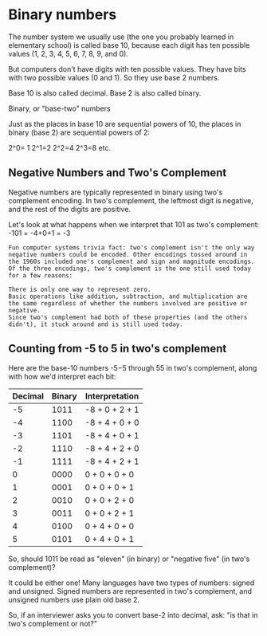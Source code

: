# Binary numbers

The number system we usually use (the one you probably learned in elementary school) is called base 10, because each digit has ten possible values (1, 2, 3, 4, 5, 6, 7, 8, 9, and 0).

But computers don't have digits with ten possible values. They have bits with two possible values (0 and 1). So they use base 2 numbers.

Base 10 is also called decimal. Base 2 is also called binary.

Binary, or "base-two" numbers

Just as the places in base 10 are sequential powers of 10, the places in binary (base 2) are sequential powers of 2:

2^0= 1
2^1=2
2^2=4
2^3=8
etc.

## Negative Numbers and Two's Complement

Negative numbers are typically represented in binary using two's complement encoding. In two's complement, the leftmost digit is negative, and the rest of the digits are positive.

Let's look at what happens when we interpret that 101 as two's complement:
-101 = -4+0+1 = -3

```
Fun computer systems trivia fact: two's complement isn't the only way negative numbers could be encoded. Other encodings tossed around in the 1960s included one's complement and sign and magnitude encodings. Of the three encodings, two's complement is the one still used today for a few reasons:

There is only one way to represent zero.
Basic operations like addition, subtraction, and multiplication are the same regardless of whether the numbers involved are positive or negative.
Since two's complement had both of these properties (and the others didn't), it stuck around and is still used today.
```

## Counting from -5 to 5 in two's complement

Here are the base-10 numbers -5−5 through 55 in two's complement, along with how we'd interpret each bit:

| Decimal | Binary | Interpretation |
| ------- | ------ | -------------- |
| -5      | 1011   | -8 + 0 + 2 + 1 |
| -4      | 1100   | -8 + 4 + 0 + 0 |
| -3      | 1101   | -8 + 4 + 0 + 1 |
| -2      | 1110   | -8 + 4 + 2 + 0 |
| -1      | 1111   | -8 + 4 + 2 + 1 |
| 0       | 0000   | 0 + 0 + 0 + 0  |
| 1       | 0001   | 0 + 0 + 0 + 1  |
| 2       | 0010   | 0 + 0 + 2 + 0  |
| 3       | 0011   | 0 + 0 + 2 + 1  |
| 4       | 0100   | 0 + 4 + 0 + 0  |
| 5       | 0101   | 0 + 4 + 0 + 1  |

So, should 1011 be read as "eleven" (in binary) or "negative five" (in two's complement)?

It could be either one! Many languages have two types of numbers: signed and unsigned. Signed numbers are represented in two's complement, and unsigned numbers use plain old base 2.

So, if an interviewer asks you to convert base-2 into decimal, ask: "is that in two's complement or not?"
